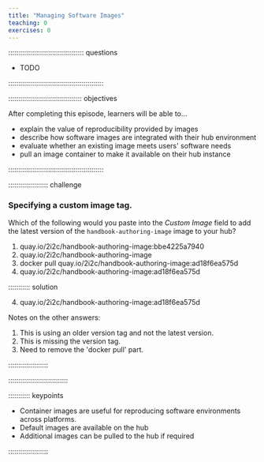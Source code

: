 ```yaml
---
title: "Managing Software Images"
teaching: 0
exercises: 0
---
```


:::::::::::::::::::::::::::::::::::::: questions 

- TODO

::::::::::::::::::::::::::::::::::::::::::::::::

::::::::::::::::::::::::::::::::::::: objectives

After completing this episode, learners will be able to...

- explain the value of reproducibility provided by images
- describe how software images are integrated with their hub environment
- evaluate whether an existing image meets users' software needs
- pull an image container to make it available on their hub instance

::::::::::::::::::::::::::::::::::::::::::::::::

:::::::::::::::::::: challenge

### Specifying a custom image tag.

Which of the following would you paste into the _Custom Image_ field to add the latest version of the `handbook-authoring-image` image to your hub?

1. quay.io/2i2c/handbook-authoring-image:bbe4225a7940
1. quay.io/2i2c/handbook-authoring-image
1. docker pull quay.io/2i2c/handbook-authoring-image:ad18f6ea575d
1. quay.io/2i2c/handbook-authoring-image:ad18f6ea575d


::::::::::: solution

4. quay.io/2i2c/handbook-authoring-image:ad18f6ea575d

Notes on the other answers:

1. This is using an older version tag and not the latest version.
2. This is missing the version tag.
3. Need to remove the 'docker pull' part.


::::::::::::::::::::

::::::::::::::::::::::::::::::

::::::::::: keypoints

- Container images are useful for reproducing software environments across platforms.
- Default images are available on the hub
- Additional images can be pulled to the hub if required

::::::::::::::::::::